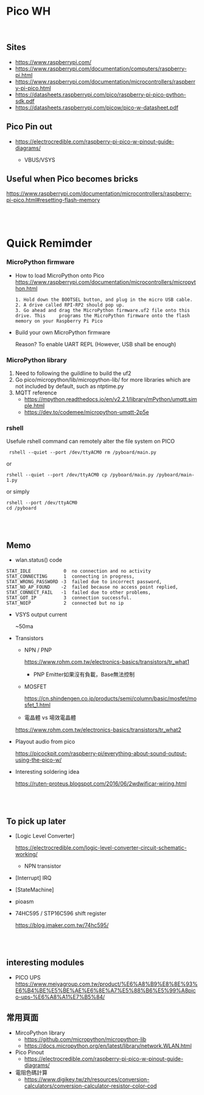 # Pico WH

<br>

## Sites

- https://www.raspberrypi.com/
- https://www.raspberrypi.com/documentation/computers/raspberry-pi.html
- https://www.raspberrypi.com/documentation/microcontrollers/raspberry-pi-pico.html
- https://datasheets.raspberrypi.com/pico/raspberry-pi-pico-python-sdk.pdf
- https://datasheets.raspberrypi.com/picow/pico-w-datasheet.pdf


## Pico Pin out 

- https://electrocredible.com/raspberry-pi-pico-w-pinout-guide-diagrams/

    - VBUS/VSYS

## Useful when Pico becomes bricks

https://www.raspberrypi.com/documentation/microcontrollers/raspberry-pi-pico.html#resetting-flash-memory

<br><br>

# Quick Remimder

### MicroPython firmware

- How to load MicroPython onto Pico
    https://www.raspberrypi.com/documentation/microcontrollers/micropython.html

    ```
    1. Hold down the BOOTSEL button, and plug in the micro USB cable.
    2. A drive called RPI-RP2 should pop up. 
    3. Go ahead and drag the MicroPython firmware.uf2 file onto this drive. This     programs the MicroPython firmware onto the flash memory on your Raspberry Pi Pico

- Build your own MicroPython firmware 

    Reason?  To enable UART REPL (However, USB shall be enough)

### MicroPython library 

1. Need to following the guildline to build the uf2
2. Go pico/micropython/lib/micropython-lib/ for more libraries which are not included by default, such as ntptime.py
3. MQTT reference
    - https://mpython.readthedocs.io/en/v2.2.1/library/mPython/umqtt.simple.html
    - https://dev.to/codemee/micropython-umqtt-2p5e



### rshell

Usefule rshell command can remotely alter the file system on PICO

```
 rshell --quiet --port /dev/ttyACM0 rm /pyboard/main.py
 ```

 or 

 ```
rshell --quiet --port /dev/ttyACM0 cp /pyboard/main.py /pyboard/main-1.py
```

or  simply 
```
rshell --port /dev/ttyACM0
cd /pyboard
```


<br><br>

## Memo 

 - wlan.status() code
```
STAT_IDLE            0  no connection and no activity
STAT_CONNECTING      1  connecting in progress,
STAT_WRONG_PASSWORD -3  failed due to incorrect password,
STAT_NO_AP_FOUND    -2  failed because no access point replied,
STAT_CONNECT_FAIL   -1  failed due to other problems,
STAT_GOT_IP          3  connection successful.
STAT_NOIP            2  connected but no ip
```

 - VSYS output current

   ~50ma

- Transistors

    - NPN / PNP 
        
        https://www.rohm.com.tw/electronics-basics/transistors/tr_what1

        - PNP
            Emitter如果沒有負載，Base無法控制

    - MOSFET

        https://cn.shindengen.co.jp/products/semi/column/basic/mosfet/mosfet_1.html

    - 電晶體 vs 場效電晶體
    
    https://www.rohm.com.tw/electronics-basics/transistors/tr_what2

- Playout audio from pico

    https://picockpit.com/raspberry-pi/everything-about-sound-output-using-the-pico-w/


- Interesting soldering idea

    https://ruten-proteus.blogspot.com/2016/06/2wdwificar-wiring.html

<br><br>

## To pick up later

- [Logic Level Converter]

    https://electrocredible.com/logic-level-converter-circuit-schematic-working/

    -  NPN transistor

- [Interrupt]  IRQ

- [StateMachine]

- pioasm

- 74HC595 / STP16C596 shift register

    https://blog.jmaker.com.tw/74hc595/

<br><br>


## interesting modules

- PICO UPS
    https://www.meiyagroup.com.tw/product/%E6%A8%B9%E8%8E%93%E6%B4%BE%E5%BE%AE%E6%8E%A7%E5%88%B6%E5%99%A8pico-ups-%E6%A8%A1%E7%B5%84/




## 常用頁面

- MircoPython library
    - https://github.com/micropython/micropython-lib
    - https://docs.micropython.org/en/latest/library/network.WLAN.html
- Pico Pinout
    - https://electrocredible.com/raspberry-pi-pico-w-pinout-guide-diagrams/
- 電阻色碼計算
    - https://www.digikey.tw/zh/resources/conversion-calculators/conversion-calculator-resistor-color-cod
